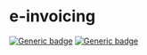 # e-invoicing
[![Generic badge](https://img.shields.io/badge/Version-0.5.0-important.svg)]()
[![Generic badge](https://img.shields.io/badge/License-MIT-blue.svg)]()